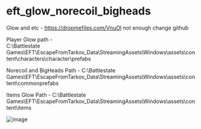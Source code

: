 # eft_glow_norecoil_bigheads

Glow and etc  - https://dropmefiles.com/VnuOl 
not enough change github 

Player Glow path -  
C:\Battlestate Games\EFT\EscapeFromTarkov_Data\StreamingAssets\Windows\assets\content\characters\character\prefabs


Norecoil and BigHeads Path - 
C:\Battlestate Games\EFT\EscapeFromTarkov_Data\StreamingAssets\Windows\assets\content\commonprefabs


Items Glow Path - 
C:\Battlestate Games\EFT\EscapeFromTarkov_Data\StreamingAssets\Windows\assets\content\items

![image](https://user-images.githubusercontent.com/57631903/226438006-5f5bf3ab-3fe3-47a8-ab9d-e7557dbc1161.png)
